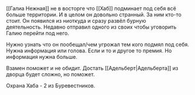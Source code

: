 [[Галиа Нежная]] не в восторге что [[Хаб]] подминает под себя всё больше территории. И в целом он довольно странный.  За ним кто-то стоит. Он появился из ниоткуда и сразу развёл бурную деятельность. Недавно отправил одного из своих чтобы уговорить Галию перейти под него.

Нужно узнать что он пообещал/чем угрожал тем кого подмял под себя. Нужна информация или голова. Если и то и другое то премия. Но информация нужна больше.

Взамен поможет и не обидит. Достать [[Адельберт|Адельберта]] из дворца будет сложно, но поможет. 

Охрана Хаба - 2 из Буревестников.